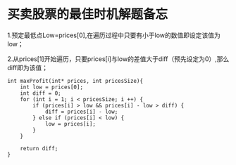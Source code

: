 # 买卖股票的最佳时机解题备忘

1.预定最低点Low=prices[0],在遍历过程中只要有小于low的数值即设定该值为low；

2.从prices[1]开始遍历，只要prices[i]与low的差值大于diff（预先设定为0）,那么diff即为该值；

```
int maxProfit(int* prices, int pricesSize){
    int low = prices[0];
    int diff = 0;
    for (int i = 1; i < pricesSize; i ++) {
        if (prices[i] > low && prices[i] - low > diff) {
            diff = prices[i] - low;
        } else if (prices[i] < low) {
            low = prices[i];
        }
    }

    return diff;
}
```

